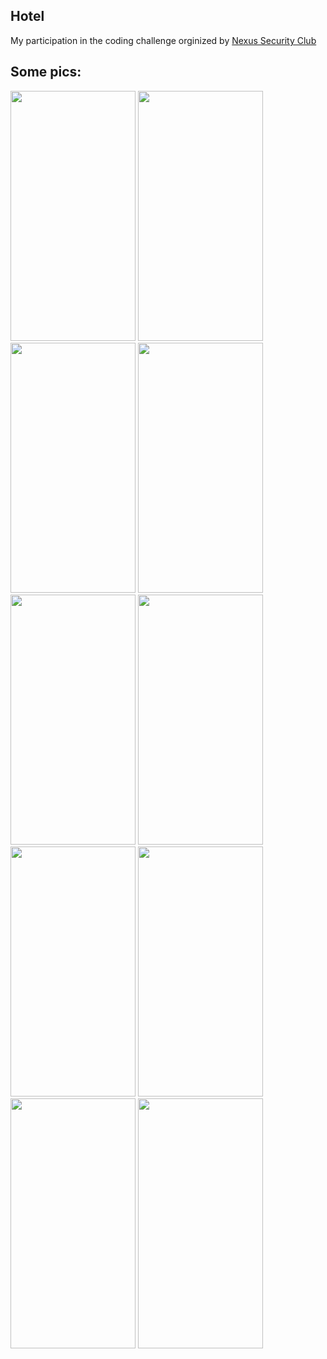 <h2>Hotel</h2>
My participation in the coding challenge orginized by <a href="https://linktr.ee/nexus.estin">Nexus Security Club</a>
<h2>Some pics:</h2>
<img src="https://github.com/Meriem453/Hotel_App_Challenge/assets/75329424/12dad46d-35a9-48c9-9232-c9720a2b8f11" height=400 width=200>
<img src="https://github.com/Meriem453/Hotel_App_Challenge/assets/75329424/1b23cab6-55ce-4ceb-9fae-cf6e5125552a" height=400 width=200>
<img src="https://github.com/Meriem453/Hotel_App_Challenge/assets/75329424/7a135e3f-b5bd-417e-bb22-f43808c5c832" height=400 width=200>
<img src="https://github.com/Meriem453/Hotel_App_Challenge/assets/75329424/77bf062a-5a5e-4292-8c00-8b748be41d55" height=400 width=200>
<img src="https://github.com/Meriem453/Hotel_App_Challenge/assets/75329424/e2b6f5a8-0e22-436f-9957-9d46fb7aed31" height=400 width=200>
<img src="https://github.com/Meriem453/Hotel_App_Challenge/assets/75329424/1313fa6d-5dfd-4b8a-aa6f-bb12b81d2397" height=400 width=200>
<img src="https://github.com/Meriem453/Hotel_App_Challenge/assets/75329424/d91c5935-5608-4dde-bfb9-a122751c1a1b" height=400 width=200>
<img src="https://github.com/Meriem453/Hotel_App_Challenge/assets/75329424/291846c2-eaae-461f-aba7-a36a2d693a3c" height=400 width=200>
<img src="https://github.com/Meriem453/Hotel_App_Challenge/assets/75329424/cd0a50b0-6f5b-44a0-a1e9-0ded62800ee7" height=400 width=200>
<img src="https://github.com/Meriem453/Hotel_App_Challenge/assets/75329424/75baf6ff-39e7-43e2-8d08-3176fc7b9cf1" height=400 width=200>



